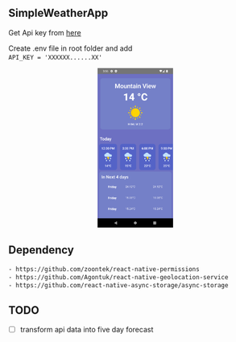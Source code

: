 ## SimpleWeatherApp

Get Api key from [here](https://openweathermap.org/)

Create .env file in root folder and add </br>
`API_KEY = 'XXXXXX......XX'`

<div align="center">
    <img 
    src="./screenshot/pic_one.png?raw=true" width="150px" />
</div>

## Dependency

    - https://github.com/zoontek/react-native-permissions
    - https://github.com/Agontuk/react-native-geolocation-service
    - https://github.com/react-native-async-storage/async-storage

## TODO

- [ ] transform api data into five day forecast
